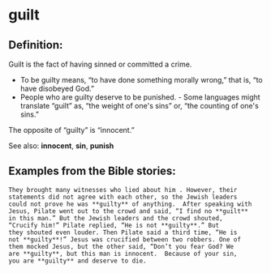 guilt
=====

###

Definition:
-----------

Guilt is the fact of having sinned or committed a crime.

-   To be guilty means, “to have done something morally wrong,”
that is,
    “to have disobeyed God.”
-   People who are guilty deserve to be punished.  -   Some languages
might translate “guilt” as, “the weight of one's
    sins” or, “the counting of one's sins.”

The opposite of “guilty” is “innocent.”

See also: **innocent**, **sin**, **punish**

Examples from the Bible stories:
--------------------------------

    They brought many witnesses who lied about him . However, their
    statements did not agree with each other, so the Jewish leaders
    could not prove he was **guilty** of anything.  After speaking with
    Jesus, Pilate went out to the crowd and said, “I find no **guilt**
    in this man.” But the Jewish leaders and the crowd shouted,
    “Crucify him!” Pilate replied, “He is not **guilty**.” But
    they shouted even louder. Then Pilate said a third time, “He is
    not **guilty**!” Jesus was crucified between two robbers. One of
    them mocked Jesus, but the other said, “Don’t you fear God? We
    are **guilty**, but this man is innocent.  Because of your sin,
    you are **guilty** and deserve to die.
